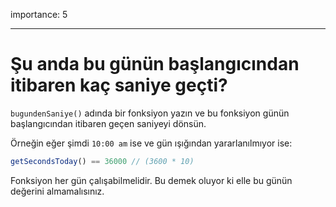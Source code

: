importance: 5

---

# Şu anda bu günün başlangıcından itibaren kaç saniye geçti?

`bugundenSaniye()` adında bir fonksiyon yazın ve bu fonksiyon günün başlangıcından itibaren geçen saniyeyi dönsün.

Örneğin eğer şimdi `10:00 am` ise ve gün ışığından yararlanılmıyor ise:

```js
getSecondsToday() == 36000 // (3600 * 10)
```

Fonksiyon her gün çalışabilmelidir. Bu demek oluyor ki elle bu günün değerini almamalısınız.
